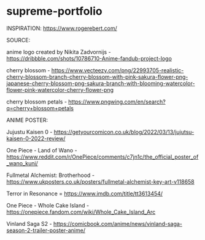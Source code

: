 # supreme-portfolio

INSPIRATION:
https://www.rogerebert.com/

SOURCE:

anime logo created by Nikita Zadvornijs - https://dribbble.com/shots/10786710-Anime-fandub-project-logo

cherry blossom - https://www.vecteezy.com/png/22993705-realistic-cherry-blossom-branch-cherry-blossom-with-pink-sakura-flower-png-japanese-cherry-blossom-png-sakura-branch-with-blooming-watercolor-flower-pink-watercolor-cherry-flower-png

cherry blossom petals - https://www.pngwing.com/en/search?q=cherry+blossom+petals

ANIME POSTER:

Jujustu Kaisen 0 - https://getyourcomicon.co.uk/blog/2022/03/13/jujutsu-kaisen-0-2022-review/

One Piece - Land of Wano - https://www.reddit.com/r/OnePiece/comments/c7jn1c/the_official_poster_of_wano_kuni/

Fullmetal Alchemist: Brotherhood - https://www.ukposters.co.uk/posters/fullmetal-alchemist-key-art-v118658

Terror in Resonance = https://www.imdb.com/title/tt3613454/

One Piece - Whole Cake Island - https://onepiece.fandom.com/wiki/Whole_Cake_Island_Arc

Vinland Saga S2 - https://comicbook.com/anime/news/vinland-saga-season-2-trailer-poster-anime/